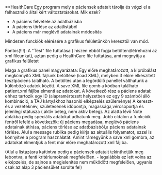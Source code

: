 **HealthCare
Egy program mely a páciensek adatait tárolja és végzi el a felhasználó által kért változtatásokat.
Mik ezek?
- A páciens felvétele az adatbázisba
- A páciens törlése az adatlistából
- A páciens már meglévő adatainak módosítás

Mindezen funckiók elérésére a grafikus felületünkön keresztűl van mód. 

Fontos(!!!): A "Test" file futtatása ( hiszen ebből fogja betölteni/létrehozni az xml fileunkat), aztán pedig a HealthCare file futtatása, ami megnyitja a grafikus felületet


Maga a grafikus panel magyarázata:
Egy előre meghatározott, a kipróbálást megkönnyítő XML fájlunk betöltése (load XML), melyben 3 előre elkészített tesztpáciens található.
A betöltés után a legördülő panellel válthatunk a különböző adatok között.
A save XML file gomb a kódban található patient.xml fájlba elmenti az adatokat.
A következő rész a páciens adatai: ehhez tartozik egy ID (alapramértezett helyzetben ez egy 9 számból álló kombináció, a TAJ kártyákhoz hasonló elképzelés szüleménye)
A kereszt- és a vezetéknév, születésének időpontja, magassága,vércsoportja és jelenlegi státusza ( aktív beteg, nem aktív beteg). Az alatta lévő Note ablakba pedig speciális adatokat adhatunk meg.
Jobb oldalon a funkciók fentről lefelé a következők: új páciens megadása, meglévő páciens adatainak átírása, páciens törlése az adatbázisból,a páciens adatainak törlése.
Alul a message rublika pedig kiírja az aktuális folyamatot, ezzel is könnyítve a program használatát. Amint rámegyünk a save xml gombra, az adatokat elmentjük a fent már előre meghatározott xml fájlba. 



(Alul a listázásra kattintva pedig a páciensek adatait tekinthetjük meg lebontva, a fenti kritériumoknak megfelelően. - legalábbis ez lett volna az elképzelés, de sajnos a megjelenítés nem működött megfelelően, ugyanis csak az alap 3 páciensüket sorolte fel)  
